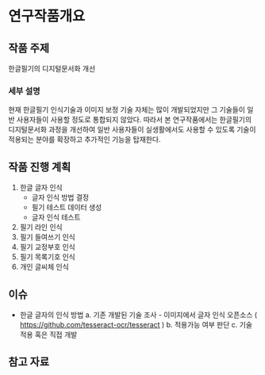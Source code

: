 # 연구작품개요

## 작품 주제

한글필기의 디지털문서화 개선

### 세부 설명

현재 한글필기 인식기술과 이미지 보정 기술 자체는 많이 개발되었지만 그 기술들이 일반 사용자들이 사용할 정도로 통합되지 않았다.
따라서 본 연구작품에서는 한글필기의 디지털문서화 과정을 개선하여 일반 사용자들이 실생활에서도 사용할 수 있도록 기술이 적용되는 분야를 확장하고 추가적인 기능을 탑재한다.

## 작품 진행 계획

1. 한글 글자 인식
	- 글자 인식 방법 결정
	- 필기 테스트 데이터 생성
	- 글자 인식 테스트
2. 필기 라인 인식
3. 필기 들여쓰기 인식
4. 필기 교정부호 인식
5. 필기 목록기호 인식
6. 개인 글씨체 인식


## 이슈

* 한글 글자의 인식 방법
	a. 기존 개발된 기술 조사
		- 이미지에서 글자 인식 오픈소스 ( https://github.com/tesseract-ocr/tesseract )
	b. 적용가능 여부 판단
	c. 기술 적용 혹은 직접 개발

## 참고 자료
